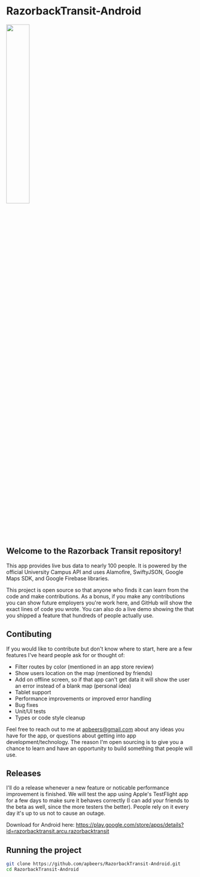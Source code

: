# RazorbackTransit-Android

<img src="https://storage.googleapis.com/razorback-transit-assets/FeatureGraphic.png" width="35%">

## Welcome to the Razorback Transit repository!

This app provides live bus data to nearly 100 people. It is powered by the official University Campus API and uses Alamofire, SwiftyJSON, Google Maps SDK, and Google Firebase libraries.

This project is open source so that anyone who finds it can learn from the code and make contributions. As a bonus, if you make any contributions you can show future employers you're work here, and GitHub will show the exact lines of code you wrote. You can also do a live demo showing the that you shipped a feature that hundreds of people actually use.

## Contibuting

If you would like to contribute but don't know where to start, here are a few features I've heard people ask for or thought of:

- Filter routes by color (mentioned in an app store review)
- Show users location on the map (mentioned by friends)
- Add on offline screen, so if that app can't get data it will show the user an error instead of a blank map (personal idea)
- Tablet support
- Performance improvements or improved error handling
- Bug fixes
- Unit/UI tests
- Types or code style cleanup

Feel free to reach out to me  at [apbeers@gmail.com](mailto:apbeers@gmail.com) about any ideas you have for the app, or questions about getting into app development/technology. The reason I'm open sourcing is to give you a chance to learn and have an opportunity to build something that people will use.

## Releases

I'll do a release whenever a new feature or noticable performance improvement is finished. We will test the app using Apple's TestFlight app for a few days to make sure it behaves correctly (I can add your friends to the beta as well, since the more testers the better). People rely on it every day it's up to us not to cause an outage.

Download for Android here:
https://play.google.com/store/apps/details?id=razorbacktransit.arcu.razorbacktransit

## Running the project

```bash
git clone https://github.com/apbeers/RazorbackTransit-Android.git
cd RazorbackTransit-Android
```
